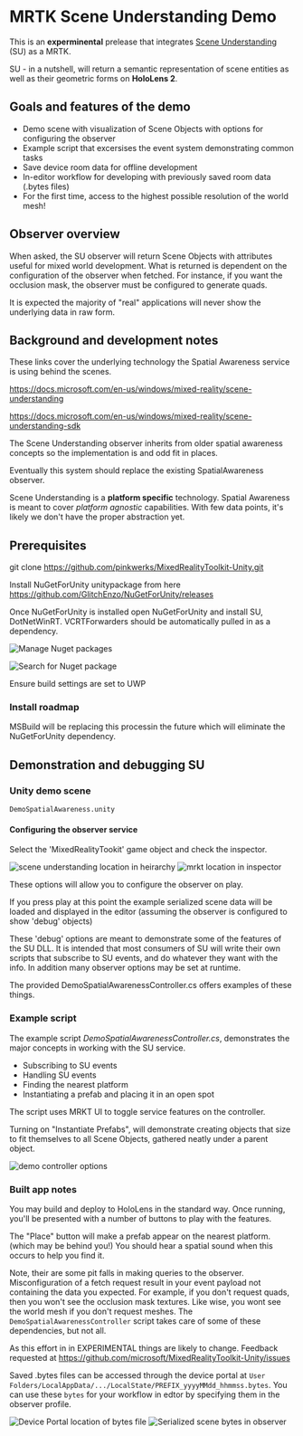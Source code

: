 # MRTK Scene Understanding Demo

This is an __experminental__ prelease that integrates [Scene Understanding](https://docs.microsoft.com/en-us/windows/mixed-reality/scene-understanding) (SU) as a MRTK.

SU - in a nutshell, will return a semantic representation of scene entities as well as their geometric forms on __HoloLens 2__.

## Goals and features of the demo
* Demo scene with visualization of Scene Objects with options for configuring the observer
* Example script that excersises the event system demonstrating common tasks
* Save device room data for offline development
* In-editor workflow for developing with previously saved room data (.bytes files)
* For the first time, access to the highest possible resolution of the world mesh!

## Observer overview

When asked, the SU observer will return Scene Objects with attributes useful for mixed world development. What is returned is dependent on the configuration of the observer when fetched. For instance, if you want the occlusion mask, the observer must be configured to generate quads.

It is expected the majority of "real" applications will never show the underlying data in raw form.

## Background and development notes

These links cover the underlying technology the Spatial Awareness service is using behind the scenes.

https://docs.microsoft.com/en-us/windows/mixed-reality/scene-understanding

https://docs.microsoft.com/en-us/windows/mixed-reality/scene-understanding-sdk

The Scene Understanding observer inherits from older spatial awareness concepts so the implementation is and odd fit in places.

Eventually this system should replace the existing SpatialAwareness observer.

Scene Understanding is a __platform specific__ technology. Spatial Awareness is meant to cover _platform agnostic_ capabilities. With few data points, it's likely we don't have the proper abstraction yet. 

## Prerequisites

git clone https://github.com/pinkwerks/MixedRealityToolkit-Unity.git

Install NuGetForUnity unitypackage from here
https://github.com/GlitchEnzo/NuGetForUnity/releases

Once NuGetForUnity is installed open NuGetForUnity and install SU, DotNetWinRT. VCRTForwarders should be automatically pulled in as a dependency.

![Manage Nuget packages](.Documentation/ManageNuget.png)

![Search for Nuget package](.Documentation/NugetSearch.png)

Ensure build settings are set to UWP

### Install roadmap

MSBuild will be replacing this processin the future which will eliminate the NuGetForUnity dependency.

## Demonstration and debugging SU

### Unity demo scene

`DemoSpatialAwareness.unity`

#### Configuring the observer service

Select the 'MixedRealityTookit' game object and check the inspector.

![scene understanding location in heirarchy](.Documentation/MRTKHierarchy.png)
![mrkt location in inspector](.Documentation/MRTKLocation.png)

These options will allow you to configure the observer on play. 

If you press play at this point the example serialized scene data will be loaded and displayed in the editor (assuming the observer is configured to show 'debug' objects)

These 'debug' options are meant to demonstrate some of the features of the SU DLL. It is intended that most consumers of SU will write their own scripts that subscribe to SU events, and do whatever they want with the info. In addition many observer options may be set at runtime.

The provided DemoSpatialAwarenessController.cs offers examples of these things.

### Example script

The example script _DemoSpatialAwarenessController.cs_, demonstrates the major concepts in working with the SU service.

* Subscribing to SU events
* Handling SU events
* Finding the nearest platform
* Instantiating a prefab and placing it in an open spot

The script uses MRKT UI to toggle service features on the controller.

Turning on "Instantiate Prefabs", will demonstrate creating objects that size to fit themselves to all Scene Objects, gathered neatly under a parent object.

![demo controller options](.Documentation/Controller.png)

### Built app notes

You may build and deploy to HoloLens in the standard way. Once running, you'll be presented with a number of buttons to play with the features.

The "Place" button will make a prefab appear on the nearest platform. (which may be behind you!) You should hear a spatial sound when this occurs to help you find it.


Note, their are some pit falls in making queries to the observer. Misconfiguration of a fetch request result in your event payload not containing the data you expected. For example, if you don't request quads, then you won't see the occlusion mask textures. Like wise, you wont see the world mesh if you don't request meshes. The `DemoSpatialAwarenessController` script takes care of some of these dependencies, but not all.

As this effort in in EXPERIMENTAL things are likely to change. Feedback requested at https://github.com/microsoft/MixedRealityToolkit-Unity/issues

Saved .bytes files can be accessed through the device portal at `User Folders/LocalAppData/.../LocalState/PREFIX_yyyyMMdd_hhmmss.bytes`. You can use these `bytes` for your workflow in edtor by specifying them in the observer profile.

![Device Portal location of bytes file](.Documentation/BytesInDevicePortal.png)
![Serialized scene bytes in observer](.Documentation/BytesLocationInObserver.png)